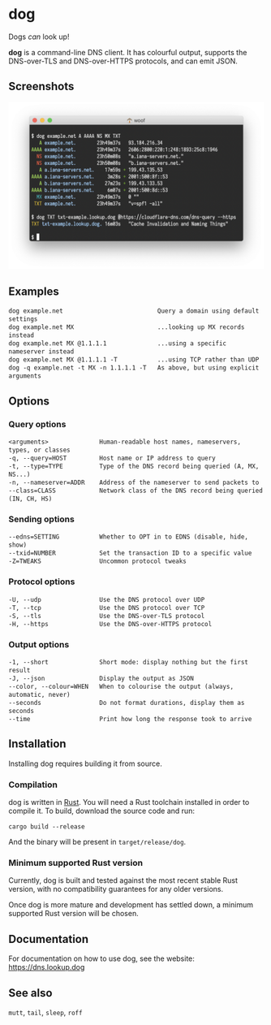 # dog

Dogs _can_ look up!

**dog** is a command-line DNS client.
It has colourful output, supports the DNS-over-TLS and DNS-over-HTTPS protocols, and can emit JSON.


## Screenshots

![A screenshot of dog being used](dog-screenshot.png)


## Examples

    dog example.net                          Query a domain using default settings
    dog example.net MX                       ...looking up MX records instead
    dog example.net MX @1.1.1.1              ...using a specific nameserver instead
    dog example.net MX @1.1.1.1 -T           ...using TCP rather than UDP
    dog -q example.net -t MX -n 1.1.1.1 -T   As above, but using explicit arguments


## Options

### Query options

    <arguments>              Human-readable host names, nameservers, types, or classes
    -q, --query=HOST         Host name or IP address to query
    -t, --type=TYPE          Type of the DNS record being queried (A, MX, NS...)
    -n, --nameserver=ADDR    Address of the nameserver to send packets to
    --class=CLASS            Network class of the DNS record being queried (IN, CH, HS)

### Sending options

    --edns=SETTING           Whether to OPT in to EDNS (disable, hide, show)
    --txid=NUMBER            Set the transaction ID to a specific value
    -Z=TWEAKS                Uncommon protocol tweaks

### Protocol options

    -U, --udp                Use the DNS protocol over UDP
    -T, --tcp                Use the DNS protocol over TCP
    -S, --tls                Use the DNS-over-TLS protocol
    -H, --https              Use the DNS-over-HTTPS protocol

### Output options

    -1, --short              Short mode: display nothing but the first result
    -J, --json               Display the output as JSON
    --color, --colour=WHEN   When to colourise the output (always, automatic, never)
    --seconds                Do not format durations, display them as seconds
    --time                   Print how long the response took to arrive


## Installation

Installing dog requires building it from source.


### Compilation

dog is written in [Rust](https://www.rust-lang.org).
You will need a Rust toolchain installed in order to compile it.
To build, download the source code and run:

    cargo build --release

And the binary will be present in `target/release/dog`.


### Minimum supported Rust version

Currently, dog is built and tested against the most recent stable Rust version, with no compatibility guarantees for any older versions.

Once dog is more mature and development has settled down, a minimum supported Rust version will be chosen.


## Documentation

For documentation on how to use dog, see the website: <https://dns.lookup.dog>


## See also

`mutt`, `tail`, `sleep`, `roff`
